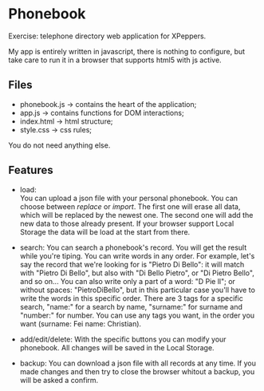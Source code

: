 Phonebook
=========

Exercise: telephone directory web application for XPeppers.

My app is entirely written in javascript, there is nothing to configure, but take care to run it in a browser that supports html5 with js active.

Files
----

-	phonebook.js -> contains the heart of the application;
-	app.js -> contains functions for DOM interactions;
-	index.html -> html structure;
-	style.css -> css rules;

You do not need anything else.

Features
--------

-	load:	
	You can upload a json file with your personal phonebook. You can choose between *replace* or *import*. The first one will erase all data, which will be replaced by the newest one. The second one will add the new data to those already present.
	If your browser support Local Storage the data will be load at the start from there.

-	search:
	You can search a phonebook's record. You will get the result while you're tiping. You can write words in any order. For example, let's say the record that we're looking for is "Pietro Di Bello": it will match with "Pietro Di Bello", but also with "Di Bello Pietro", or "Di Pietro Bello", and so on...
	You can also write only a part of a word: "D Pie ll"; or without spaces: "PietroDiBello", but in this particular case you'll have to write the words in this specific order.
	There are 3 tags for a specific search, "name:" for a search by name, "surname:" for surname and "number:" for number. You can use any tags you want, in the order you want (surname: Fei name: Christian). 
			
-	add/edit/delete:
	With the specific buttons you can modify your phonebook. All changes will be saved in the Local Storage.

-	backup:
	You can download a json file with all records at any time. If you made changes and then try to close the browser whitout a backup, you will be asked a confirm.